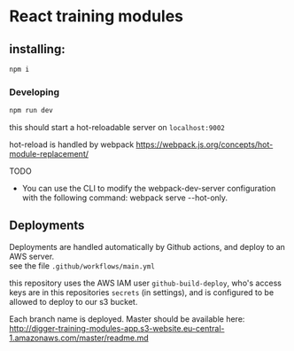 # React training modules

## installing:

```bash
npm i
```

### Developing

```bash
npm run dev
```

this should start a hot-reloadable server on `localhost:9002`

hot-reload is handled by webpack https://webpack.js.org/concepts/hot-module-replacement/


TODO
 - You can use the CLI to modify the webpack-dev-server configuration with the following command: webpack serve --hot-only.


## Deployments

Deployments are handled automatically by Github actions, and deploy to an AWS server.  
see the file `.github/workflows/main.yml`

this repository uses the AWS IAM user `github-build-deploy`, who's access keys are in this repositories `secrets` (in settings), and is configured to be allowed to deploy to our s3 bucket.

Each branch name is deployed.  Master should be available here:
http://digger-training-modules-app.s3-website.eu-central-1.amazonaws.com/master/readme.md
